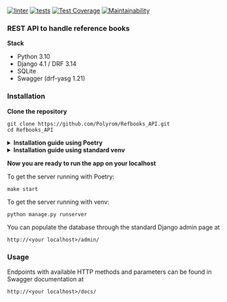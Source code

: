 [![linter](https://github.com/Polyrom/Refbooks_API/actions/workflows/linter.yml/badge.svg)](https://github.com/Polyrom/Refbooks_API/actions/workflows/linter.yml) [![tests](https://github.com/Polyrom/Refbooks_API/actions/workflows/tests.yml/badge.svg)](https://github.com/Polyrom/Refbooks_API/actions/workflows/tests.yml) [![Test Coverage](https://api.codeclimate.com/v1/badges/7551ecaf8b206118fb0f/test_coverage)](https://codeclimate.com/github/Polyrom/Refbooks_API/test_coverage) [![Maintainability](https://api.codeclimate.com/v1/badges/7551ecaf8b206118fb0f/maintainability)](https://codeclimate.com/github/Polyrom/Refbooks_API/maintainability)

### REST API to handle reference books

 **Stack**
+ Python 3.10
+ Django 4.1 / DRF 3.14
+ SQLite
+ Swagger (drf-yasg 1.21)

### Installation
**Clone the repository**
```
git clone https://github.com/Polyrom/Refbooks_API.git
cd Refbooks_API
```
<details>
<summary><strong>Installation guide using Poetry</strong></summary>
<br>
If you don't have Poetry installed, here's the installation guide:
         <a href="https://python-poetry.org/docs/"><strong>Poetry installation</strong></a>

1. Install dependencies

```
make install
```
2. Create and populate the .env file
```
make env
```

3. Migrate the DB and create supersuser
```
make initial-migration
make superuser
```
</details>
<details>
<summary><strong>Installation guide using standard venv</strong></summary>
<br>

1. Create and activate virtual environment

```
python3 -m venv venv
source venv/bin/activate
```
2. Install dependencies
```
pip install -r requirements.txt
```
3. Create and populate the .env file
```
python contrib/env_generator.py
```
4. Migrate the DB schema and create superuser
```
python manage.py migrate --run-syncdb
python manage.py createsuperuser
```
</details>

**Now you are ready to run the app on your localhost**

To get the server running with Poetry:
```
make start
```
To get the server running with venv:
```
python manage.py runserver
```
You can populate the database through the standard Django admin
page at

```
http://<your localhost>/admin/
```
### Usage
Endpoints with available HTTP methods and parameters can be found
in Swagger documentation at
```
http://<your localhost>/docs/
```